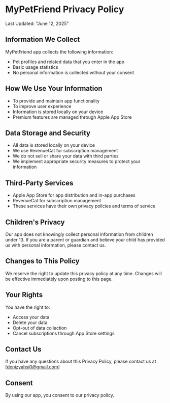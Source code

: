 # MyPetFriend Privacy Policy

Last Updated: "June 12, 2025"

## Information We Collect

MyPetFriend app collects the following information:
- Pet profiles and related data that you enter in the app
- Basic usage statistics
- No personal information is collected without your consent

## How We Use Your Information
- To provide and maintain app functionality
- To improve user experience
- Information is stored locally on your device
- Premium features are managed through Apple App Store

## Data Storage and Security
- All data is stored locally on your device
- We use RevenueCat for subscription management
- We do not sell or share your data with third parties
- We implement appropriate security measures to protect your information

## Third-Party Services
- Apple App Store for app distribution and in-app purchases
- RevenueCat for subscription management
- These services have their own privacy policies and terms of service

## Children's Privacy
Our app does not knowingly collect personal information from children under 13. If you are a parent or guardian and believe your child has provided us with personal information, please contact us.

## Changes to This Policy
We reserve the right to update this privacy policy at any time. Changes will be effective immediately upon posting to this page.

## Your Rights
You have the right to:
- Access your data
- Delete your data
- Opt-out of data collection
- Cancel subscriptions through App Store settings

## Contact Us
If you have any questions about this Privacy Policy, please contact us at [denizyahsi0@gmail.com]

## Consent
By using our app, you consent to our privacy policy.
